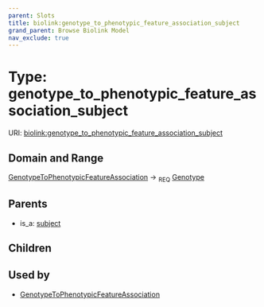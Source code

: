 ```yaml
---
parent: Slots
title: biolink:genotype_to_phenotypic_feature_association_subject
grand_parent: Browse Biolink Model
nav_exclude: true
---
```


# Type: genotype_to_phenotypic_feature_association_subject




URI: [biolink:genotype_to_phenotypic_feature_association_subject](https://w3id.org/biolink/vocab/genotype_to_phenotypic_feature_association_subject)

## Domain and Range

[GenotypeToPhenotypicFeatureAssociation](GenotypeToPhenotypicFeatureAssociation.md) ->  <sub>REQ</sub> [Genotype](Genotype.md)

## Parents

 *  is_a: [subject](subject.md)

## Children


## Used by

 * [GenotypeToPhenotypicFeatureAssociation](GenotypeToPhenotypicFeatureAssociation.md)
